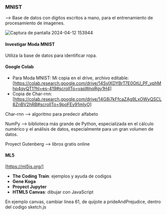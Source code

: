 ### __MNIST__ 
--> Base de datos con digitos escritos a mano, para el entrenamiento de procesamiento de imagenes.

![Captura de pantalla 2024-04-12 153944](https://github.com/abo1934/audiv027-2024-1/assets/163590911/8c2ff5f7-50fa-4848-8d89-b062069d448c)

#### Investigar Moda MNIST
Utiliza la base de datos para identificar ropa.

#### Google Colab 

* Para Moda MNIST: Mi copia en el drive, archivo editable: [https://colab.research.google.com/drive/14SyIXDYBrT7E0GtU_PF_vphMhp4qyQT1?hl=es-419#scrollTo=vasWnqRgy1H4]
* Copia de Char-rnn: [https://colab.research.google.com/drive/14G8i7kFfcaZAg9LxOWyQSCL8ZnBV2hRB#scrollTo=9poFEy91mIyO]


Char-rnn --> algoritmo para predecir alfabeto

NumPy --> biblioteca más grande de Python, especializada en el cálculo numérico y el análisis de datos, especialmente para un gran volumen de datos.

Proyect Gutenberg --> libros gratis online

#### ML5 
[https://ml5js.org/]
* __The Coding Train__: ejemplos y ayuda de codigos
*  __Gene Koga__ 
*  __Proyect Jupyter__
*  __HTML5 Canvas__: dibujar con JavaScript 

En ejemplo canvas, cambiar linea 61, de quijote a prideAndPrejudice, dentro  del codigo sketch.js
